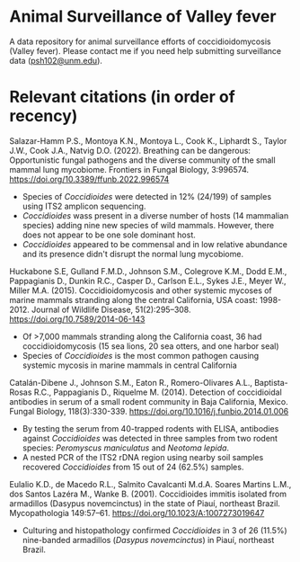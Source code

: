 # Animal Surveillance of Valley fever
A data repository for animal surveillance efforts of coccidioidomycosis (Valley fever). Please contact me if you need help submitting surveillance data (psh102@unm.edu).

# Relevant citations (in order of recency)

Salazar-Hamm P.S., Montoya K.N., Montoya L., Cook K., Liphardt S., Taylor J.W., Cook J.A., Natvig D.O. (2022). Breathing can be dangerous: Opportunistic fungal pathogens and the diverse community of the small mammal lung mycobiome. Frontiers in Fungal Biology, 3:996574. https://doi.org/10.3389/ffunb.2022.996574

* Species of *Coccidioides* were detected in 12% (24/199) of samples using ITS2 amplicon sequencing.
* *Coccidioides* wass present in a diverse number of hosts (14 mammalian species) adding nine new species of wild mammals. However, there does not appear to be one sole dominant host.
* *Coccidioides* appeared to be commensal and in low relative abundance and its presence didn't disrupt the normal lung mycobiome.

Huckabone S.E, Gulland F.M.D., Johnson S.M., Colegrove K.M., Dodd E.M., Pappagianis D., Dunkin R.C., Casper D., Carlson E.L., Sykes J.E., Meyer W., Miller M.A. (2015). Coccidioidomycosis and other systemic mycoses of marine mammals stranding along the central California, USA coast: 1998-2012. Journal of Wildlife Disease, 51(2):295–308. https://doi.org/10.7589/2014-06-143

* Of >7,000 mammals stranding along the California coast, 36 had coccidioidomycosis (15 sea lions, 20 sea otters, and one harbor seal)
* Species of *Coccidioides* is the most common pathogen causing systemic mycosis in marine mammals in central California 

Catalán-Dibene J., Johnson S.M., Eaton R., Romero-Olivares A.L., Baptista-Rosas R.C., Pappagianis D., Riquelme M. (2014). Detection of coccidioidal antibodies in serum of a small rodent community in Baja California, Mexico. Fungal Biology, 118(3):330-339. https://doi.org/10.1016/j.funbio.2014.01.006 

* By testing the serum from 40-trapped rodents with ELISA, antibodies against *Coccidioides* was detected in three samples from two rodent species: *Peromyscus maniculatus* and *Neotoma lepida*. 
* A nested PCR of the ITS2 rDNA region using nearby soil samples recovered *Coccidioides* from 15 out of 24 (62.5%) samples.

Eulalio K.D., de Macedo R.L., Salmito Cavalcanti M.d.A. Soares Martins L.M., dos Santos Lazéra M., Wanke B. (2001). Coccidioides immitis isolated from armadillos (Dasypus novemcinctus) in the state of Piauí, northeast Brazil. Mycopathologia 149:57–61. https://doi.org/10.1023/A:1007273019647

* Culturing and histopathology confirmed *Coccidioides* in 3 of 26 (11.5%) nine-banded armadillos (*Dasypus novemcinctus*) in Piauí, northeast Brazil.
